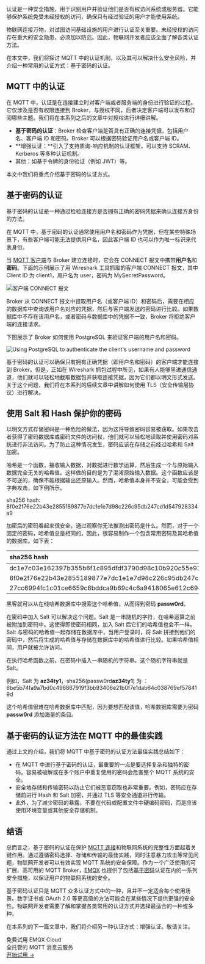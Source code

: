 认证是一种安全措施，用于识别用户并验证他们是否有权访问系统或服务器。它能够保护系统免受未经授权的访问，确保只有经过验证的用户才能使用系统。

物联网连接万物，对试图访问基础设施的用户进行认证至关重要。未经授权的访问存在重大的安全隐患，必须加以防范。因此，物联网开发者应该全面了解各类认证方法。

在本文中，我们将探讨 MQTT 中的认证机制，以及其可以解决什么安全风险，并介绍一种常用的认证方式：基于密码的认证。

## MQTT 中的认证

在 MQTT 中，认证是在连接建立时对客户端或者服务端的身份进行验证的过程。它仅涉及是否有权限连接到 Broker，与授权不同，后者决定客户端可以发布和订阅哪些主题。我们将在本系列之后的文章中对授权进行详细讲解。

- **基于密码的认证**：Broker 检查客户端是否具有正确的连接凭据，包括用户名、客户端 ID 和密码。Broker 可以根据密码验证用户名或客户端 ID。
- **增强认证：**引入了支持质询-响应机制的认证框架，可以支持 SCRAM、Kerberos 等多种认证机制。
- 其他：如基于令牌的身份验证（例如 JWT）等。

本文中我们将重点介绍基于密码的认证方式。

## 基于密码的认证

基于密码的认证是一种通过检验连接方是否拥有正确的密码凭据来确认连接方身份的方法。

在 MQTT 中，基于密码的认证通常使用用户名和密码作为凭据，但在某些特殊场景下，有些客户端可能无法提供用户名，因此客户端 ID 也可以作为唯一标识来代表身份。

当 [MQTT 客户端](https://www.emqx.com/zh/blog/mqtt-client-tools)与 Broker 建立连接时，它会在 CONNECT 报文中携带**用户名**和**密码**。下面的示例展示了用 Wireshark 工具抓取的客户端 CONNECT 报文，其中 Client ID 为 client1，用户名为 user，密码为 MySecretPassword。

![客户端 CONNECT 报文](https://assets.emqx.com/images/001d8254b188ba71a364a3d1ac3fbb3f.png)

Broker 从 CONNECT 报文中提取用户名（或客户端 ID）和密码后，需要在相应的数据库中查询该用户名对应的凭据，然后与客户端发送的密码进行比较。如果数据库中不存在该用户名，或者密码与数据库中的凭据不一致，Broker 将拒绝客户端的连接请求。

下图展示了 Broker 如何使用 PostgreSQL 来验证客户端的用户名和密码。

![Using PostgreSQL to authenticate the client's username and password](https://assets.emqx.com/images/22c364a6a7da02f0ea00a065941200e5.png)

基于密码的认证可以确保只有拥有正确凭据（即用户名和密码）的客户端才能连接到 Broker。但是，正如在 Wireshark 抓包过程中所见，如果有人能够黑进通信通道，他们就可以轻松地截取数据包并获取连接凭据，因为它们都以明文形式发送。关于这个问题，我们将在本系列的后续文章中讲解如何使用 TLS（安全传输层协议）进行解决。

## 使用 Salt 和 Hash 保护你的密码

以明文方式存储密码是一种危险的做法，因为这将导致密码容易被窃取。如果攻击者获得了密码数据库或密码文件的访问权，他们就可以轻松地读取并使用密码对系统进行非法访问。为了防止这种情况发生，密码应该在存储之前经过哈希和 Salt 加密。

哈希是一个函数，接收输入数据，对数据进行数学运算，然后生成一个与原始输入数据完全无关的哈希值。这样做的目的是为了混淆原始输入数据。这个函数应该是不可逆的，确保不能根据输出还原输入。然而，哈希值本身并不安全，可能会受到字典攻击，如下例所示。

sha256 hash: 8f0e2f76e22b43e2855189877e7dc1e1e7d98c226c95db247cd1d547928334a9

加密后的密码看起来很安全，通过观察你无法推测出密码是什么。然而，对于一个固定的密码，哈希值总是相同的。因此，很容易制作一个包含常用密码及其哈希值的数据库。如下表：

| **sha256 hash**                                              | **明文密码** |
| :----------------------------------------------------------- | :----------- |
| dc1e7c03e162397b355b6f1c895dfdf3790d98c10b920c55e91272b8eecada2a | MyPassword   |
| 8f0e2f76e22b43e2855189877e7dc1e1e7d98c226c95db247cd1d547928334a9 | passw0rd     |
| 27cc6994fc1c01ce6659c6bddca9b69c4c6a9418065e612c69d110b3f7b11f8a | hello123     |

黑客就可以从在线哈希数据库中搜索这个哈希值，从而得到密码 **passw0rd**。

在密码中加入 Salt 可以解决这个问题。Salt 是一串随机的字符，在哈希运算之前被附加到密码中。这使得即使密码相同，加入 Salt 后它们的哈希值也会不一样。Salt 与密码的哈希值一起存储在数据库中，当用户登录时，将 Salt 拼接到他们的密码中，然后将生成的哈希值与存储在数据库中的哈希值进行比较。如果哈希值相同，用户就被允许访问。

在执行哈希函数之前，在密码中插入一串随机的字符串，这个随机字符串就是 Salt。

例如，Salt 为 **az34ty1**，sha256(passw0rd**az34ty1**) 为 ：6be5b74fa9a7bd0c496867919f3bb93406e21b0f7e1dab64c038769ef578419d

这个哈希值很难在哈希数据库中匹配，因为要想匹配该值，哈希数据库需要为密码 **passw0rd** 添加海量的条目。

## 基于密码的认证方法在 MQTT 中的最佳实践

通过上文的介绍，我们将 MQTT 中基于密码的认证方法最佳实践总结如下：

- 在 MQTT 中进行基于密码的认证，最重要的一点是要选择复杂和独特的密码。容易被破解或在多个账户中重复使用的密码会危害整个 MQTT 系统的安全。
- 安全地存储和传输密码以防止它们被恶意窃取也非常重要。例如，密码应在存储前进行 Hash 和 Salt 加密，并通过 TLS 等安全通道进行传输。
- 此外，为了减少密码的暴露，不要在代码或配置文件中硬编码密码，而是应该使用环境变量或其他安全存储机制。

## 结语

总而言之，基于密码的认证在保护 [MQTT 连接](https://www.emqx.com/zh/blog/how-to-set-parameters-when-establishing-an-mqtt-connection)和物联网系统的完整性方面起着关键作用。通过遵循密码选择、存储和传输的最佳实践，同时注意暴力攻击等常见问题，物联网开发者可以有效实现 MQTT 系统的安全保障。作为一个广泛使用的可扩展、高可用的 MQTT Broker，[EMQX](https://www.emqx.io/zh) 也提供了包括[基于密码](https://www.emqx.io/docs/zh/v5.0/access-control/authn/authn.html)认证在内的一系列安全措施，以保证用户的物联网系统的安全。

基于密码认证只是 MQTT 众多认证方式中的一种，且并不一定适合每个使用场景。数字证书或 OAuth 2.0 等更高级的方法可能会在某些情况下提供更强的安全性。物联网开发者需要了解和掌握各类常用的认证方式并选择最适合的一种或多种。

在本系列的下一篇文章中，我们将介绍另一种认证方式：增强认证。敬请关注。



<section class="promotion">
    <div>
        免费试用 EMQX Cloud
        <div class="is-size-14 is-text-normal has-text-weight-normal">全托管的 MQTT 消息云服务</div>
    </div>
    <a href="https://accounts-zh.emqx.com/signup?continue=https://cloud.emqx.com/console/deployments/0?oper=new" class="button is-gradient px-5">开始试用 →</a>
</section>
